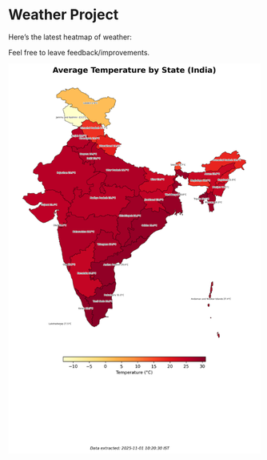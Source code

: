 # Weather Project

Here’s the latest heatmap of weather:

Feel free to leave feedback/improvements.

![India Heatmap](docs/assets/india_heatmap.png?v=059199)
